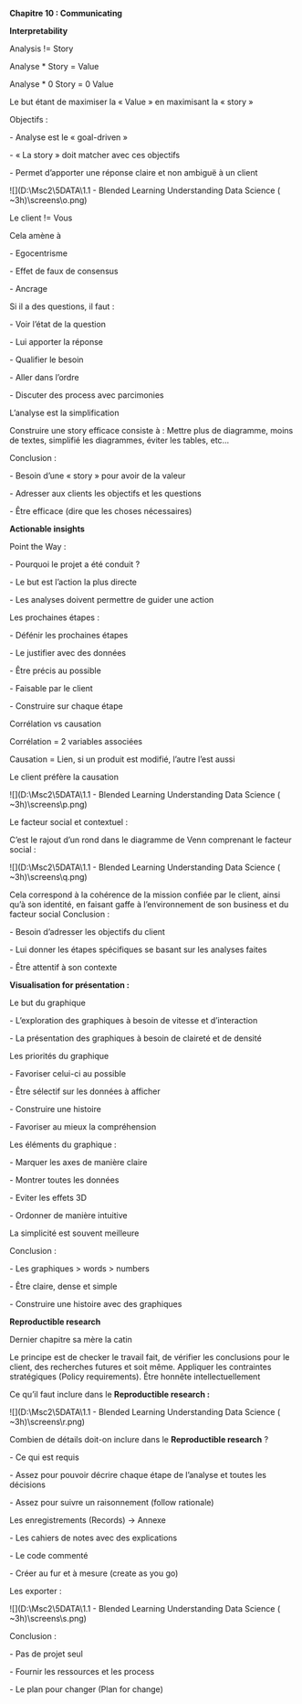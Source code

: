 **Chapitre 10 : Communicating**

**Interpretability** 

Analysis != Story

Analyse * Story = Value

Analyse * 0 Story = 0 Value

Le but étant de maximiser la « Value » en maximisant la « story » 

Objectifs :

\-    Analyse est le « goal-driven »

\-    « La story » doit matcher avec ces objectifs

\-    Permet d’apporter une réponse claire et non ambiguë à un client 

![](D:\Msc2\5DATA\1.1 - Blended Learning  Understanding Data Science ( ~3h)\screens\o.png)

Le client != Vous 

Cela amène à 

\-    Egocentrisme

\-    Effet de faux de consensus 

\-    Ancrage 

 Si il a des questions, il faut :

\-    Voir l’état de la question

\-    Lui apporter la réponse 

\-    Qualifier le besoin

\-    Aller dans l’ordre

\-    Discuter des process avec parcimonies

L’analyse est la simplification 

Construire une story efficace consiste à : Mettre plus de diagramme, moins de textes, simplifié les diagrammes, éviter les tables, etc… 

Conclusion :

\-    Besoin d’une « story » pour avoir de la valeur

\-    Adresser aux clients les objectifs et les questions 

\-    Être efficace (dire que les choses nécessaires) 

**Actionable insights** 

Point the Way : 

\-    Pourquoi le projet a été conduit ? 

\-    Le but est l’action la plus directe

\-    Les analyses doivent permettre de guider une action 

Les prochaines étapes :

\-    Défénir les prochaines étapes

\-    Le justifier avec des données

\-    Être précis au possible

\-    Faisable par le client 

\-    Construire sur chaque étape

Corrélation vs causation 

Corrélation = 2 variables associées 

Causation = Lien, si un produit est modifié, l’autre l’est aussi 

Le client préfère la causation 

 ![](D:\Msc2\5DATA\1.1 - Blended Learning  Understanding Data Science ( ~3h)\screens\p.png)

Le facteur social et contextuel :

C’est le rajout d’un rond dans le diagramme de Venn comprenant le facteur social :

![](D:\Msc2\5DATA\1.1 - Blended Learning  Understanding Data Science ( ~3h)\screens\q.png)

Cela correspond  à la cohérence de la mission confiée par le client, ainsi qu’à son identité, en faisant gaffe à l’environnement de son business et du facteur social 
 Conclusion :

\-    Besoin d’adresser les objectifs du client

\-    Lui donner les étapes spécifiques se basant sur les analyses faites 

\-    Être attentif à son contexte 

 

**Visualisation for présentation :** 

Le but du graphique

\-    L’exploration des graphiques à besoin de vitesse et d’interaction 

\-    La présentation des graphiques à besoin de claireté et de densité 

Les priorités du graphique 

\-    Favoriser celui-ci au possible

\-    Être sélectif sur les données à afficher 

\-    Construire une histoire

\-    Favoriser au mieux la compréhension 

Les éléments du graphique :

\-    Marquer les axes de manière claire 

\-    Montrer toutes les données 

\-    Eviter les effets 3D 

\-    Ordonner de manière intuitive 

La simplicité est souvent meilleure

Conclusion : 

\-    Les graphiques > words > numbers 

\-    Être claire, dense et simple 

\-    Construire une histoire avec des graphiques 


 

 

**Reproductible research** 

Dernier chapitre sa mère la catin

Le principe est de checker le travail fait, de vérifier les conclusions pour le client, des recherches futures et soit même. Appliquer les contraintes stratégiques (Policy requirements). Être honnête intellectuellement 

Ce qu’il faut inclure dans le **Reproductible research :**

![](D:\Msc2\5DATA\1.1 - Blended Learning  Understanding Data Science ( ~3h)\screens\r.png)

Combien de détails doit-on inclure dans le **Reproductible research** ? 

\-    Ce qui est requis

\-    Assez pour pouvoir décrire chaque étape de l’analyse et toutes les décisions

\-    Assez pour suivre un raisonnement (follow rationale) 

Les enregistrements (Records) -> Annexe 

\-    Les cahiers de notes avec des explications 

\-    Le code commenté 

\-    Créer au fur et à mesure (create as you go)

Les exporter : 

![](D:\Msc2\5DATA\1.1 - Blended Learning  Understanding Data Science ( ~3h)\screens\s.png)

Conclusion :

\-    Pas de projet seul 

\-    Fournir les ressources et les process 

\-    Le plan pour changer (Plan for change) 